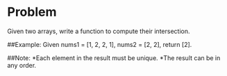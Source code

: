 # Problem  
Given two arrays, write a function to compute their intersection.

##Example:
Given nums1 = [1, 2, 2, 1], nums2 = [2, 2], return [2].

##Note:
 *Each element in the result must be unique.
 *The result can be in any order.

